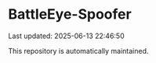 # BattleEye-Spoofer

Last updated: 2025-06-13 22:46:50

This repository is automatically maintained.
